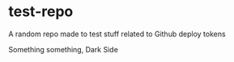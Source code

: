 # test-repo
A random repo made to test stuff related to Github deploy tokens

Something something, Dark Side
